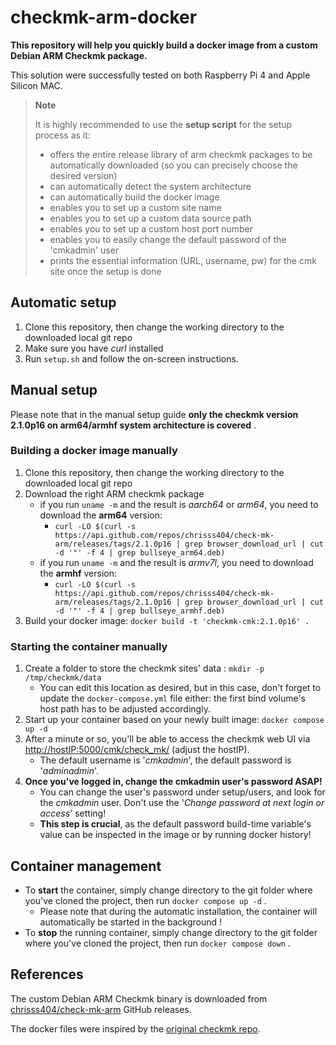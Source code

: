 # checkmk-arm-docker

**This repository will help you quickly build a docker image from a custom Debian ARM Checkmk package.**

This solution were successfully tested on both Raspberry Pi 4 and Apple Silicon MAC.

> **Note**
>
> It is highly recommended to use the  **setup script** for the setup process as it:
>
> - offers the entire release library of arm checkmk packages to be automatically downloaded (so you can precisely choose the desired version)
> - can automatically detect the system architecture
> - can automatically build the docker image
> - enables you to set up a custom site name
> - enables you to set up a custom data source path
> - enables you to set up a custom host port number
> - enables you to easily change the default password of the 'cmkadmin' user
> - prints the essential information (URL, username, pw) for the cmk site once the setup is done

## Automatic setup

1. Clone this repository, then change the working directory to the downloaded local git repo
2. Make sure you have *curl* installed
3. Run `setup.sh` and follow the on-screen instructions.

## Manual setup

Please note that in the manual setup guide **only the checkmk version 2.1.0p16 on arm64/armhf system architecture is covered** .

### Building a docker image manually

1. Clone this repository, then change the working directory to the downloaded local git repo
2. Download the right ARM checkmk package
    - if you run `uname -m` and the result is *aarch64* or *arm64*, you need to download the **arm64** version:
        - `curl -LO $(curl -s https://api.github.com/repos/chrisss404/check-mk-arm/releases/tags/2.1.0p16 | grep browser_download_url | cut -d '"' -f 4 | grep bullseye_arm64.deb)`
    - if you run `uname -m` and the result is *armv7l*, you need to download the **armhf** version:
        - `curl -LO $(curl -s https://api.github.com/repos/chrisss404/check-mk-arm/releases/tags/2.1.0p16 | grep browser_download_url | cut -d '"' -f 4 | grep bullseye_armhf.deb)`
3. Build your docker image: `docker build -t 'checkmk-cmk:2.1.0p16' .`

### Starting the container manually

1. Create a folder to store the checkmk sites' data : `mkdir -p /tmp/checkmk/data`
    - You can edit this location as desired, but in this case, don't forget to update the `docker-compose.yml` file either: the first bind volume's host path has to be adjusted accordingly.
2. Start up your container based on your newly built image: `docker compose up -d`
3. After a minute or so, you'll be able to access the checkmk web UI via <http://hostIP:5000/cmk/check_mk/> (adjust the hostIP).
    - The default username is '*cmkadmin*', the default password is '*adminadmin*'.
4. **Once you've logged in, change the cmkadmin user's password ASAP!**
    - You can change the user's password under setup/users, and look for the *cmkadmin* user. Don't use the '*Change password at next login or access*' setting!
    - **This step is crucial**, as the default password build-time variable's value can be inspected in the image or by running docker history!

## Container management

- To **start** the container, simply change directory to the git folder where you've cloned the project, then run `docker compose up -d` .
  - Please note that during the automatic installation, the container will automatically be started in the background !
- To **stop** the running container, simply change directory to the git folder where you've cloned the project, then run `docker compose down` .

## References

The custom Debian ARM Checkmk binary is downloaded from [chrisss404/check-mk-arm](https://github.com/chrisss404/check-mk-arm) GitHub releases.

The docker files were inspired by the [original checkmk repo](https://github.com/tribe29/checkmk).
